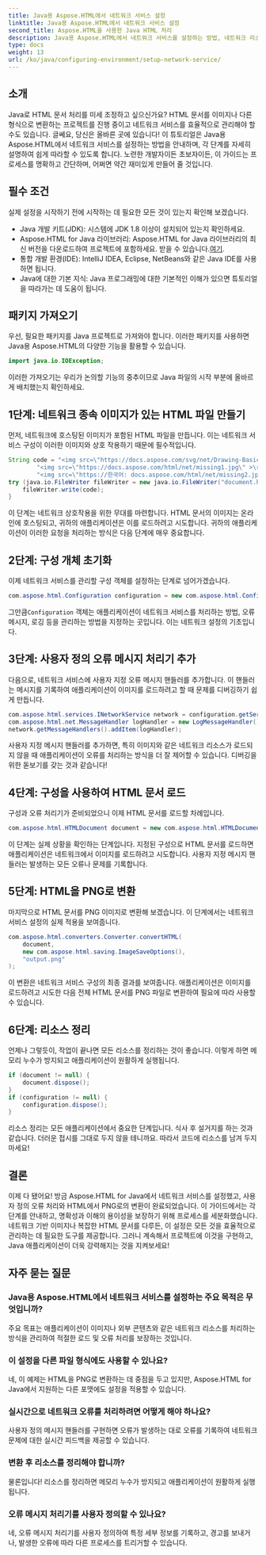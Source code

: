 ```yaml
---
title: Java용 Aspose.HTML에서 네트워크 서비스 설정
linktitle: Java용 Aspose.HTML에서 네트워크 서비스 설정
second_title: Aspose.HTML을 사용한 Java HTML 처리
description: Java용 Aspose.HTML에서 네트워크 서비스를 설정하는 방법, 네트워크 리소스를 관리하는 방법, 사용자 정의 오류 처리를 통해 HTML을 PNG로 변환하는 방법을 알아보세요.
type: docs
weight: 13
url: /ko/java/configuring-environment/setup-network-service/
---
```

## 소개
Java로 HTML 문서 처리를 미세 조정하고 싶으신가요? HTML 문서를 이미지나 다른 형식으로 변환하는 프로젝트를 진행 중이고 네트워크 서비스를 효율적으로 관리해야 할 수도 있습니다. 글쎄요, 당신은 올바른 곳에 있습니다! 이 튜토리얼은 Java용 Aspose.HTML에서 네트워크 서비스를 설정하는 방법을 안내하며, 각 단계를 자세히 설명하여 쉽게 따라할 수 있도록 합니다. 노련한 개발자이든 초보자이든, 이 가이드는 프로세스를 명확하고 간단하며, 어쩌면 약간 재미있게 만들어 줄 것입니다.
## 필수 조건
실제 설정을 시작하기 전에 시작하는 데 필요한 모든 것이 있는지 확인해 보겠습니다.
- Java 개발 키트(JDK): 시스템에 JDK 1.8 이상이 설치되어 있는지 확인하세요.
-  Aspose.HTML for Java 라이브러리: Aspose.HTML for Java 라이브러리의 최신 버전을 다운로드하여 프로젝트에 포함하세요. 받을 수 있습니다.[여기](https://releases.aspose.com/html/java/).
- 통합 개발 환경(IDE): IntelliJ IDEA, Eclipse, NetBeans와 같은 Java IDE를 사용하면 됩니다.
- Java에 대한 기본 지식: Java 프로그래밍에 대한 기본적인 이해가 있으면 튜토리얼을 따라가는 데 도움이 됩니다.
## 패키지 가져오기
우선, 필요한 패키지를 Java 프로젝트로 가져와야 합니다. 이러한 패키지를 사용하면 Java용 Aspose.HTML의 다양한 기능을 활용할 수 있습니다.
```java
import java.io.IOException;
```
이러한 가져오기는 우리가 논의할 기능의 중추이므로 Java 파일의 시작 부분에 올바르게 배치했는지 확인하세요.

## 1단계: 네트워크 종속 이미지가 있는 HTML 파일 만들기
먼저, 네트워크에 호스팅된 이미지가 포함된 HTML 파일을 만듭니다. 이는 네트워크 서비스 구성이 이러한 이미지와 상호 작용하기 때문에 필수적입니다.
```java
String code = "<img src=\"https://docs.aspose.com/svg/net/Drawing-Basics/Filters-and-gradients/park.jpg\" >\r\n" +
		"<img src=\"https://docs.aspose.com/html/net/missing1.jpg\" >\r\n" +
		"<img src=\"https://한국어: docs.aspose.com/html/net/missing2.jpg\" >\r\n";
try (java.io.FileWriter fileWriter = new java.io.FileWriter("document.html")) {
	fileWriter.write(code);
}
```
이 단계는 네트워크 상호작용을 위한 무대를 마련합니다. HTML 문서의 이미지는 온라인에 호스팅되고, 귀하의 애플리케이션은 이를 로드하려고 시도합니다. 귀하의 애플리케이션이 이러한 요청을 처리하는 방식은 다음 단계에 매우 중요합니다.
## 2단계: 구성 개체 초기화
이제 네트워크 서비스를 관리할 구성 객체를 설정하는 단계로 넘어가겠습니다.
```java
com.aspose.html.Configuration configuration = new com.aspose.html.Configuration();
```
 그만큼`Configuration` 객체는 애플리케이션이 네트워크 서비스를 처리하는 방법, 오류 메시지, 로깅 등을 관리하는 방법을 지정하는 곳입니다. 이는 네트워크 설정의 기초입니다.
## 3단계: 사용자 정의 오류 메시지 처리기 추가
다음으로, 네트워크 서비스에 사용자 지정 오류 메시지 핸들러를 추가합니다. 이 핸들러는 메시지를 기록하여 애플리케이션이 이미지를 로드하려고 할 때 문제를 디버깅하기 쉽게 만듭니다.
```java
com.aspose.html.services.INetworkService network = configuration.getService(com.aspose.html.services.INetworkService.class);
com.aspose.html.net.MessageHandler logHandler = new LogMessageHandler();
network.getMessageHandlers().addItem(logHandler);
```

사용자 지정 메시지 핸들러를 추가하면, 특히 이미지와 같은 네트워크 리소스가 로드되지 않을 때 애플리케이션이 오류를 처리하는 방식을 더 잘 제어할 수 있습니다. 디버깅을 위한 돋보기를 갖는 것과 같습니다!
## 4단계: 구성을 사용하여 HTML 문서 로드

구성과 오류 처리기가 준비되었으니 이제 HTML 문서를 로드할 차례입니다.
```java
com.aspose.html.HTMLDocument document = new com.aspose.html.HTMLDocument("document.html", configuration);
```
이 단계는 실제 상황을 확인하는 단계입니다. 지정된 구성으로 HTML 문서를 로드하면 애플리케이션은 네트워크에서 이미지를 로드하려고 시도합니다. 사용자 지정 메시지 핸들러는 발생하는 모든 오류나 문제를 기록합니다.
## 5단계: HTML을 PNG로 변환
마지막으로 HTML 문서를 PNG 이미지로 변환해 보겠습니다. 이 단계에서는 네트워크 서비스 설정의 실제 적용을 보여줍니다.
```java
com.aspose.html.converters.Converter.convertHTML(
	document,
	new com.aspose.html.saving.ImageSaveOptions(),
	"output.png"
);
```
이 변환은 네트워크 서비스 구성의 최종 결과를 보여줍니다. 애플리케이션은 이미지를 로드하려고 시도한 다음 전체 HTML 문서를 PNG 파일로 변환하여 필요에 따라 사용할 수 있습니다.
## 6단계: 리소스 정리
언제나 그렇듯이, 작업이 끝나면 모든 리소스를 정리하는 것이 좋습니다. 이렇게 하면 메모리 누수가 방지되고 애플리케이션이 원활하게 실행됩니다.
```java
if (document != null) {
	document.dispose();
}
if (configuration != null) {
	configuration.dispose();
}
```
리소스 정리는 모든 애플리케이션에서 중요한 단계입니다. 식사 후 설거지를 하는 것과 같습니다. 더러운 접시를 그대로 두지 않을 테니까요. 따라서 코드에 리소스를 남겨 두지 마세요!

## 결론
이제 다 됐어요! 방금 Aspose.HTML for Java에서 네트워크 서비스를 설정했고, 사용자 정의 오류 처리와 HTML에서 PNG로의 변환이 완료되었습니다. 이 가이드에서는 각 단계를 안내하고, 명확성과 이해의 용이성을 보장하기 위해 프로세스를 세분화했습니다. 네트워크 기반 이미지나 복잡한 HTML 문서를 다루든, 이 설정은 모든 것을 효율적으로 관리하는 데 필요한 도구를 제공합니다. 그러니 계속해서 프로젝트에 이것을 구현하고, Java 애플리케이션이 더욱 강력해지는 것을 지켜보세요!
## 자주 묻는 질문
### Java용 Aspose.HTML에서 네트워크 서비스를 설정하는 주요 목적은 무엇입니까?  
주요 목표는 애플리케이션이 이미지나 외부 콘텐츠와 같은 네트워크 리소스를 처리하는 방식을 관리하여 적절한 로드 및 오류 처리를 보장하는 것입니다.
### 이 설정을 다른 파일 형식에도 사용할 수 있나요?  
네, 이 예제는 HTML을 PNG로 변환하는 데 중점을 두고 있지만, Aspose.HTML for Java에서 지원하는 다른 포맷에도 설정을 적용할 수 있습니다.
### 실시간으로 네트워크 오류를 처리하려면 어떻게 해야 하나요?  
사용자 정의 메시지 핸들러를 구현하면 오류가 발생하는 대로 오류를 기록하여 네트워크 문제에 대한 실시간 피드백을 제공할 수 있습니다.
### 변환 후 리소스를 정리해야 합니까?  
물론입니다! 리소스를 정리하면 메모리 누수가 방지되고 애플리케이션이 원활하게 실행됩니다.
### 오류 메시지 처리기를 사용자 정의할 수 있나요?  
네, 오류 메시지 처리기를 사용자 정의하여 특정 세부 정보를 기록하고, 경고를 보내거나, 발생한 오류에 따라 다른 프로세스를 트리거할 수 있습니다.